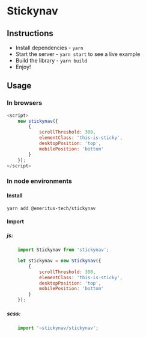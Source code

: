 # Stickynav

## Instructions
* Install dependencies - `yarn`
* Start the server - `yarn start` to see a live example
* Build the library - `yarn build`
* Enjoy!

## Usage

### In browsers
```javascript
<script>
    new stickynav({
        { 
            scrollThreshold: 300, 
            elementClass: 'this-is-sticky', 
            desktopPosition: 'top',
            mobilePosition: 'bottom'
        }
    });
</script>
```

### In node environments

#### Install
`yarn add @emeritus-tech/stickynav`

#### Import

##### js:
```javascript
    import Stickynav from 'stickynav';

    let stickynav = new Stickynav({
        { 
            scrollThreshold: 300, 
            elementClass: 'this-is-sticky', 
            desktopPosition: 'top',
            mobilePosition: 'bottom'
        }
    });
```

##### scss:
```javascript
    import '~stickynav/stickynav';
```

